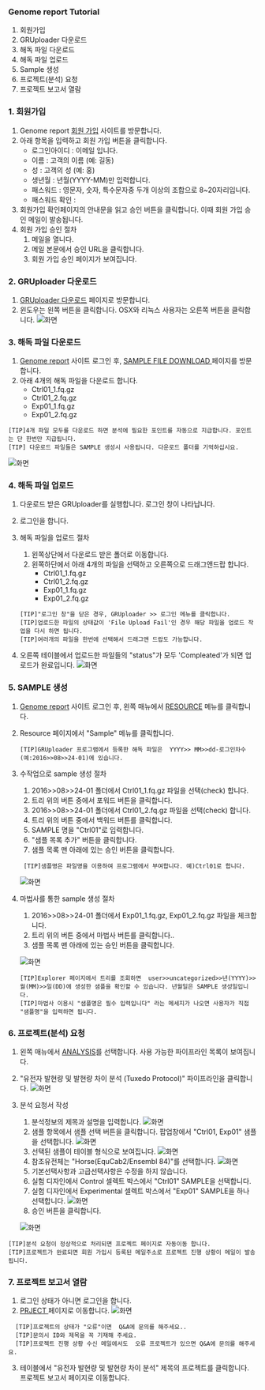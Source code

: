 ### Genome report Tutorial

1. 회원가입
2. GRUploader 다운로드
3. 해독 파일 다운로드
4. 해독 파일 업로드
5. Sample 생성
6. 프로젝트(분석) 요청
7. 프로젝트 보고서 열람

### 1. 회원가입
1. Genome report  <a href="https://omics.genome-report.com/member" target="_blank"> 회원 가입</a> 사이트를 방문합니다.
1. 아래 항목을 입력하고 회원 가입 버튼을 클릭합니다.
    - 로그인아이디 : 이메일 입니다.
    - 이름  : 고객의 이름 (예: 길동)
    - 성   : 고객의 성 (예: 홍)
    - 생년월 : 년월(YYYY-MM)만 입력합니다.
    - 패스워드 : 영문자, 숫자, 특수문자중 두개 이상의 조합으로 8~20자리입니다.
    - 패스워드 확인 :
1. 회원가입 확인페이지의 안내문을 읽고 승인 버튼을 클릭합니다. 이때 회원 가입 승인 메일이 발송됩니다.
1. 회원 가입 승인 절차
    1. 메일을 열니다.
    2. 메일 본문에서 승인 URL을 클릭합니다.
    3. 회원 가입 승인 페이지가 보여집니다.

### 2. GRUploader 다운로드
1. <a href="http://www.genome-report.com/down_file" target="_blank"> GRUploader 다운로드</a> 페이지로 방문합니다.
2. 윈도우는 왼쪽 버튼을 클릭합니다. OSX와 리눅스 사용자는 오른쪽 버튼을 클릭합니다.
![화면](https://github.com/genomereport/gimanual/raw/master/docs/images/screen_3.jpg)


### 3. 해독 파일 다운로드

1.  <a href="https://omics.genome-report.com/member" target="_blank">Genome report</a> 사이트 로그인 후, <a href="https://omics.genome-report.com/down_file/sample" target="_blank">SAMPLE FILE DOWNLOAD </a> 페이지를 방문합니다.
1. 아래 4개의 해독 파일을 다운로드 합니다.
    - Ctrl01_1.fq.gz
    - Ctrl01_2.fq.gz
    - Exp01_1.fq.gz
    - Exp01_2.fq.gz

  ````
 [TIP]4개 파일 모두를 다운로드 하면 분석에 필요한 포인트를 자동으로 지급합니다. 포인트는 단 한번만 지급됩니다.
 [TIP] 다운로드 파일들은 SAMPLE 생성시 사용됩니다. 다운로드 폴더를 기억하십시요.
 ````

![화면](https://github.com/genomereport/gimanual/raw/master/docs/images/tutorial_file_download.jpg)

### 4. 해독 파일 업로드
1. 다운로드 받은 GRUploader를 실행합니다. 로그인 창이 나타납니다.
2. 로그인을 합니다.
3. 해독 파일을 업로드 절차
    1. 왼쪽상단에서 다운로드 받은 폴더로 이동합니다.
    2. 왼쪽하단에서 아래 4개의 파일을 선택하고 오른쪽으로 드래그앤드랍 합니다.
        - Ctrl01_1.fq.gz
        - Ctrl01_2.fq.gz
        - Exp01_1.fq.gz
        - Exp01_2.fq.gz

   ````
   [TIP]"로그인 창"을 닫은 경우, GRUploader >> 로그인 메뉴를 클릭합니다.
   [TIP]업로드한 파일의 상태값이 'File Upload Fail'인 경우 해당 파일을 업로드 작업을 다시 하면 됩니다.
   [TIP]여러개의 파일을 한번에 선택해서 드래그앤 드랍도 가능합니다.
   ````

1. 오른쪽 테이블에서 업로드한 파일들의 "status"가 모두 'Compleated'가 되면 업로드가 완료입니다.
![화면](https://github.com/genomereport/gimanual/raw/master/docs/images/gruploader_screen_1.jpg)


### 5. SAMPLE 생성
1. <a href="https://omics.genome-report.com/member" target="_blank">Genome report</a> 사이트 로그인 후, 왼쪽 매뉴에서 <a href="https://omics.genome-report.com/resource" target="_blank">RESOURCE</a> 메뉴를 클릭합니다.
2. Resource 페이지에서 "Sample" 메뉴를 클릭합니다.
     ````
     [TIP]GRUploader 프로그램에서 등록한 해독 파일은  YYYY>> MM>>dd-로그인차수 (예:2016>>08>>24-01)에 있습니다.
     ````
3. 수작업으로 sample 생성 절차
    1. 2016>>08>>24-01 폴더에서 Ctrl01_1.fq.gz 파일을 선택(check) 합니다.
    1. 트리 위의 버튼 중에서 포워드 버튼을 클릭합니다.
    1. 2016>>08>>24-01 폴더에서 Ctrl01_2.fq.gz 파일을 선택(check) 합니다.
    1. 트리 위의 버튼 중에서 백워드 버튼를 클릭합니다.
    1. SAMPLE 명을  "Ctrl01"로 입력합니다.
    1. "샘플 목록 추가" 버튼을 클릭합니다.
    1. 샘플 목록 맨 아래에 있는 승인 버튼을 클릭합니다.

    ````
     [TIP]샘플명은 파일명을 이용하여 프로그램에서 부여합니다. 예)Ctrl01로 합니다.
    ````
   ![화면](https://github.com/genomereport/gimanual/raw/master/docs/images/sample_screen_1.jpg)


4. 마법사를 통한 sample 생성 절차
     1. 2016>>08>>24-01 폴더에서 Exp01_1.fq.gz, Exp01_2.fq.gz 파일을 체크합니다.
     1. 트리 위의 버튼 중에서 마법사 버튼를 클릭합니다..
     1. 샘플 목록 맨 아래에 있는 승인 버튼을 클릭합니다.

      ![화면](https://github.com/genomereport/gimanual/raw/master/docs/images/sample_wizard.jpg)

      ````
     [TIP]Explorer 페이지에서 트리를 조회하면  user>>uncategorized>>년(YYYY)>>월(MM)>>일(DD)에 생성한 샘플을 확인할 수 있습니다. 년월일은 SAMPLE 생성일입니다.
     [TIP]마법사 이용시 "샘플명은 필수 입력입니다" 라는 메세지가 나오면 사용자가 직접 "샘플명"을 입력하면 됩니다.
      ````


### 6. 프로젝트(분석) 요청
 1. 왼쪽 매뉴에서 <a href="https://omics.genome-report.com/analysis" target="_blank"> ANALYSIS</a>를 선택합니다. 사용 가능한 파이프라인 목록이 보여집니다.

 2. "유전자 발현량 및 발현량 차이 분석 (Tuxedo Protocol)" 파이프라인을 클릭합니다.
 ![화면](https://github.com/genomereport/gimanual/raw/master/docs/images/analysis_pipeline.jpg)
 3. 분석 요청서 작성
    1. 분석정보의 제목과 설명을 입력합니다.
      ![화면](https://github.com/genomereport/gimanual/raw/master/docs/images/pipeline_title.jpg)
    2. 샘플 항목에서 샘플 선택 버튼을 클릭합니다. 팝업창에서  "Ctrl01, Exp01" 샘플을 선택합니다.
    ![화면](https://github.com/genomereport/gimanual/raw/master/docs/images/pipeline_sample_choose.jpg)
    3. 선택된 샘플이 테이블 형식으로 보여집니다.
      ![화면](https://github.com/genomereport/gimanual/raw/master/docs/images/analysis_sample.jpg)
    4. 참조유전체는 "Horse(EquCab2/Ensembl 84)"를 선택합니다.
     ![화면](https://github.com/genomereport/gimanual/raw/master/docs/images/pipeline_reference.jpg)
    5. 기본선택사항과 고급선택사항은 수정을 하지 않습니다.
    6. 실험 디자인에서 Control 셀렉트 박스에서 "Ctrl01" SAMPLE을 선택합니다.
    7. 실험 디자인에서 Experimental 셀렉트 박스에서 "Exp01" SAMPLE을 하나 선택합니다.
    ![화면](https://github.com/genomereport/gimanual/raw/master/docs/images/pipeline_design.jpg)
    5. 승인 버튼을 클릭합니다.

    ![화면](https://github.com/genomereport/gimanual/raw/master/docs/images/analysis_full_screen.png)

 ````
 [TIP]분석 요청이 정상적으로 처리되면 프로젝트 페이지로 자동이동 합니다.
 [TIP]프로젝트가 완료되면 회원 가입시 등록된 메일주소로 프로젝트 진행 상황이 메일이 발송됩니다.
 ````

### 7. 프로젝트 보고서 열람
 1. 로그인 상태가 아니면 로그인을 합니다.
 2. <a href="https://omics.genome-report.com/project" target="_blank"> PRJECT </a>페이지로 이동합니다.
![화면](https://github.com/genomereport/gimanual/raw/master/docs/images/project_screen.jpg)
 ````
   [TIP]프로젝트의 상태가 "오류"이면  Q&A에 문의를 해주세요..
   [TIP]문의시 ID와 제목을 꼭 기재해 주세요.
   [TIP]프로젝트 진행 상황 수신 메일에서도  오류 프로젝트가 있으면 Q&A에 문의를 해주세요.
  ````
 3. 테이블에서 "유전자 발현량 및 발현량 차이 분석" 제목의  프로젝트를 클릭합니다. 프로젝트 보고서 페이지로 이동합니다.

